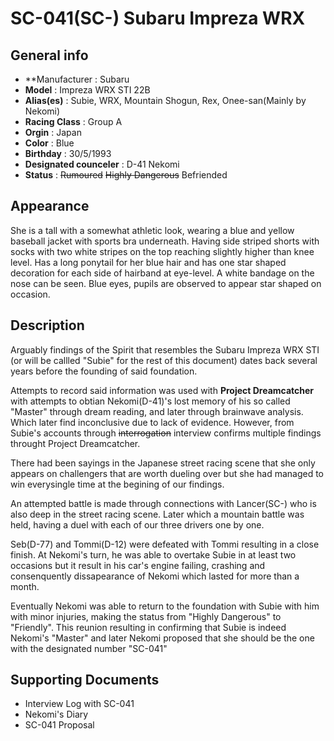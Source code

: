 # SC-041(SC-) Subaru Impreza WRX

## General info

- **Manufacturer : Subaru
- **Model** : Impreza WRX STI 22B
- **Alias(es)** : Subie, WRX, Mountain Shogun, Rex, Onee-san(Mainly by Nekomi)
- **Racing Class** : Group A
- **Orgin** : Japan
- **Color** : Blue
- **Birthday** : 30/5/1993
- **Designated counceler** : D-41 Nekomi
- **Status** : ~~Rumoured~~ ~~Highly Dangerous~~ Befriended

## Appearance

She is a tall with a somewhat athletic look, wearing a blue and yellow baseball jacket with sports bra underneath. Having side striped shorts with socks with two white stripes on the top reaching slightly higher than knee level.
Has a long ponytail for her blue hair and has one star shaped decoration for each side of hairband at eye-level.
A white bandage on the nose can be seen.
Blue eyes, pupils are observed to appear star shaped on occasion.

## Description

Arguably findings of the Spirit that resembles the Subaru Impreza WRX STI (or will be callled "Subie" for the rest of this document) dates back several years before the founding of said foundation.

Attempts to record said information was used with **Project Dreamcatcher** with attempts to obtian Nekomi(D-41)'s lost memory of his so called "Master" through dream reading, and later through brainwave analysis. Which later find inconclusive due to lack of evidence. However, from Subie's accounts through ~~interrogation~~ interview confirms multiple findings throught Project Dreamcatcher.

There had been sayings in the Japanese street racing scene that she only appears on challengers that are worth dueling over but she had managed to win everysingle time at the begining of our findings.

An attempted battle is made through connections with Lancer(SC-) who is also deep in the street racing scene. Later which a mountain battle was held, having a duel with each of our three drivers one by one.

Seb(D-77) and Tommi(D-12) were defeated with Tommi resulting in a close finish. At Nekomi's turn, he was able to overtake Subie in at least two occasions but it result in his car's engine failing, crashing and consenquently dissapearance of Nekomi which lasted for more than a month.

Eventually Nekomi was able to return to the foundation with Subie with him with minor injuries, making the status from "Highly Dangerous" to "Friendly".
This reunion resulting in confirming that Subie is indeed Nekomi's "Master" and later Nekomi proposed that she should be the one with the designated number "SC-041"

## Supporting Documents

- Interview Log with SC-041
- Nekomi's Diary
- SC-041 Proposal
